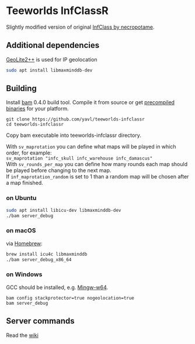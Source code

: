 # Teeworlds InfClassR
Slightly modified version of original [InfClass by necropotame](https://github.com/necropotame/teeworlds-infclass).
## Additional dependencies
[GeoLite2++](https://www.ccoderun.ca/GeoLite2++/api/) is used for IP geolocation
```bash
sudo apt install libmaxminddb-dev
```

## Building
Install [bam](https://github.com/matricks/bam) 0.4.0 build tool. Compile it from source or get [precompiled binaries](https://github.com/yavl/teeworlds-infclassR/tree/master/bin/bam) for your platform.
```
git clone https://github.com/yavl/teeworlds-infclassr
cd teeworlds-infclassr
```
Copy bam executable into teeworlds-infclassr directory.

With ```sv_maprotation``` you  can define what maps will be played in which order, for example:<br/>
```sv_maprotation "infc_skull infc_warehouse infc_damascus"```<br/>
With ```sv_rounds_per_map``` you can define how many rounds each map should be played before changing to the next map.<br/>
If ```inf_maprotation_random``` is set to 1 than a random map will be chosen after a map finished.

### on Ubuntu
```bash
sudo apt install libicu-dev libmaxminddb-dev
./bam server_debug
```

### on macOS
via [Homebrew](https://brew.sh):
```bash
brew install icu4c libmaxminddb
./bam server_debug_x86_64
```

### on Windows
GCC should be installed, e.g. [Mingw-w64](https://mingw-w64.org).
```
bam config stackprotector=true nogeolocation=true
bam server_debug
```

## Server commands
Read the [wiki](https://github.com/yavl/teeworlds-infclassR/wiki)
